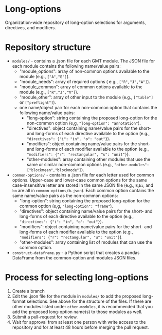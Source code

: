 # Long-options
Organization-wide repository of long-option selections for arguments,
directives, and modifiers.

# Repository structure
- `modules/` - contains a .json file for each GMT module. The JSON file for
each module contains the following name/value pairs:
  - "module_options": array of non-common options available to the module
    (e.g., `["A","E"]`).
  - "module_needs": array of required options ( e.g., `["R","J","A"]`).
  - "module_common": array of common options available to the module
    (e.g., `["R","J","V"]`).
  - "module_other": array of other input to the module (e.g., `["table"]` or
    `["preflight"]`).
  - one name/object pair for each non-common option that contains the following
    name/value pairs:
    - "long-option": string containing the proposed long-option for the
      non-common option (e,g, `"long-option": "annotation"`).
    - "directives": object containing name/value pairs for the short- and
      long-forms of each directive available to the option (e.g.,
      `"directives": {"i": "in", "o": "out"}`).
    - "modifiers": object containing name/value pairs for the short- and
      long-forms of each modifier available to the option (e.g.,
      `"modifiers": {"r": "rectangular", "u": "unit"}`).
    - "other-modules": array containing other modules that use the same or
      similar non-common options (e.g.,
      `"other-modules": ["blockmean","blockmode"]`).
- `common-options/` - contains a .json file for each letter used for common
options. Upper-case and lower-case common options for the same case-insensitive
letter are stored in the same JSON file (e.g., `B`,`bi`, and `bo` are all in
`common-options/b.json`). Each common option contains the same name/value pairs
as the non-common options:
    - "long-option": string containing the proposed long-option for the
      common option (e,g, `"long-option": "frame"`).
    - "directives": object containing name/value pairs for the short- and
      long-forms of each directive available to the option (e.g.,
      `"directives": {"i": "in", "o": "out"}`).
    - "modifiers": object containing name/value pairs for the short- and
      long-forms of each modifier available to the option (e.g.,
      `"modifiers": {"r": "rectangular", "u": "unit"}`).
    - "other-modules": array containing list of modules that can use the common
      option.
- `construct-dataframe.py` - a Python script that creates a pandas DataFrame from
the common-option and modules JSON files.
# Process for selecting long-options
1. Create a branch
2. Edit the .json file for the module in `modules/` to add the proposed
   long-format selections. See above for the structure of the files.
   If there are other modules listed under `other-modules`, it is
   recommended that you add the proposed long-option name(s) to those modules
   as well.
3. Submit a pull-request for review.
4. Wait for approval from at least one person with write access to the
   repository and for at least 48 hours before merging the pull request.
